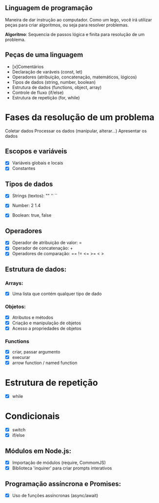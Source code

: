 ## Linguagem de programação

Maneira de dar instrução ao computador.
Como um lego, você irá utilizar peças para criar algoritmos, ou seja para resolver problemas.

**Algoritmo**: Sequencia de passos lógica e finita para resolução de um problema.

## Peças de uma linguagem

- [x]Comentários
- Declaração de varáveis (const, let)
- Operadores (atribuição, concatenação, matemáticos, lógicos)
- Tipos de dados (string, number, boolean)
- Estrutura de dados (functions, object, array)
- Controle de fluxo (if/else)
- Estrutura de repetição (for, while)

# Fases da resolução de um problema

Coletar dados
Processar os dados (manipular, alterar...)
Apresentar os dados

## Escopos e variáveis

- [x] Variáveis globais e locais
- [x] Constantes

## Tipos de dados

- [x] Strings (textos): "" '' ``
- [x] Number: 2 1.4
- [x] Boolean: true, false


## Operadores

- [x] Operador de atribuição de valor: = 
- [x] Operador de concatenação: +
- [x] Operadores de comparação: == != <= >= < >

## Estrutura de dados:

### Arrays:

- [x] Uma lista que contém qualquer tipo de dado

### Objetos:

- [x] Atributos e métodos
- [x] Criação e manipulação de objetos
- [x] Acesso a propriedades de objetos

### Functions

- [x] criar, passar argumento
- [x] execurar
- [x] arrow function / named function

# Estrutura de repetição

- [x] while

# Condicionais

- [x] switch
- [x] if/else

## Módulos em Node.js:

- [x] Importação de módulos (require, CommomJS)
- [x] Biblioteca 'inquirer' para criar prompts interativos

## Programação assíncrona e Promises:
- [x] Uso de funções assíncronas (async/await)